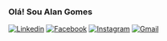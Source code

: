 ### Olá! Sou Alan Gomes

[![Linkedin](https://img.shields.io/badge/LinkedIn-0077B5?style=for-the-badge&logo=linkedin&logoColor=white)](https://linkedin.com/in/alangomes)    [![Facebook](https://img.shields.io/badge/Facebook-1877F2?style=for-the-badge&logo=facebook&logoColor=white)](https://facebook.com/profile.php?id=100054348926993)    [![Instagram](https://img.shields.io/badge/Instagram-E4405F?style=for-the-badge&logo=instagram&logoColor=white)](https://instagram.com/gomes_aln)     [![Gmail](https://img.shields.io/badge/Gmail-D14836?style=for-the-badge&logo=gmail&logoColor=white)](alangomess1997@gmail.com)

